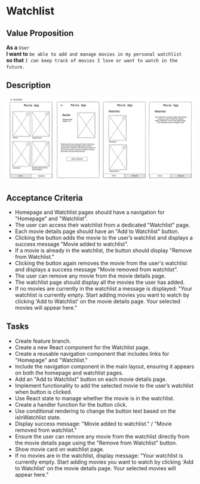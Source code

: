 # Watchlist

## Value Proposition

**As a** `User` <br>
**I want to** `be able to add and manage movies in my personal watchlist` <br>
**so that** `I can keep track of movies I love or want to watch in the future.` <br>

## Description

![wireframe](./assets/scribble-watchlist.png)

## Acceptance Criteria

- Homepage and Watchlist pages should have a navigation for "Homepage" and "Watchlist".
- The user can access their watchlist from a dedicated "Watchlist" page.
- Each movie details page should have an "Add to Watchlist" button.
- Clicking the button adds the movie to the user’s watchlist and displays a success message "Movie added to watchlist".
- If a movie is already in the watchlist, the button should display "Remove from Watchlist."
- Clicking the button again removes the movie from the user's watchlist and displays a success message "Movie removed from watchlist".
- The user can remove any movie from the movie details page.
- The watchlist page should display all the movies the user has added.
- If no movies are currently in the watchlist a message is displayed: "Your watchlist is currently empty. Start adding movies you want to watch by clicking 'Add to Watchlist' on the movie details page. Your selected movies will appear here."
<!-- - The user can manage their watchlist by sorting/filtering them by title, genre, or release date. -->

## Tasks

- Create feature branch.
- Create a new React component for the Watchlist page.
- Create a reusable navigation component that includes links for "Homepage" and "Watchlist."
- Include the navigation component in the main layout, ensuring it appears on both the homepage and watchlist pages.
- Add an "Add to Watchlist" button on each movie details page.
- Implement functionality to add the selected movie to the user’s watchlist when button is clicked.
- Use React state to manage whether the movie is in the watchlist.
- Create a handler function for the button click.
- Use conditional rendering to change the button text based on the isInWatchlist state.
- Display success message: "Movie added to watchlist." / "Movie removed from watchlist."
- Ensure the user can remove any movie from the watchlist directly from the movie details page using the "Remove from Watchlist" button.
- Show movie card on watchlist page.
- If no movies are in the watchlist, display message: "Your watchlist is currently empty. Start adding movies you want to watch by clicking 'Add to Watchlist' on the movie details page. Your selected movies will appear here."
<!-- - Implement sorting options for the watchlist, allowing user to sort movies by:
  - Title (A-Z, Z-A)
  - Release date (newest to oldest, oldest to newest)
- Implement filtering options that allows user to filter by genre. -->
